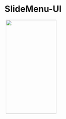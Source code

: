 # SlideMenu-UI

<img src="https://tefumaru.com/wp-content/uploads/2020/12/36f6bb0d1df8acc9db17ac4354b052a3-1280x720.png" data-lazy-type="image" data-lazy-src="https://tefumaru.com/wp-content/uploads/2020/12/36f6bb0d1df8acc9db17ac4354b052a3-1280x720.png" class="lazy attachment-large_size size-large_size wp-post-image lazy-loaded" alt="" data-lazy-srcset="https://tefumaru.com/wp-content/uploads/2020/12/36f6bb0d1df8acc9db17ac4354b052a3-1280x720.png 1280w, https://tefumaru.com/wp-content/uploads/2020/12/36f6bb0d1df8acc9db17ac4354b052a3-320x180.png 320w, https://tefumaru.com/wp-content/uploads/2020/12/36f6bb0d1df8acc9db17ac4354b052a3-640x360.png 640w" data-lazy-sizes="(max-width: 1280px) 100vw, 1280px" srcset="https://tefumaru.com/wp-content/uploads/2020/12/36f6bb0d1df8acc9db17ac4354b052a3-1280x720.png 1280w, https://tefumaru.com/wp-content/uploads/2020/12/36f6bb0d1df8acc9db17ac4354b052a3-320x180.png 320w, https://tefumaru.com/wp-content/uploads/2020/12/36f6bb0d1df8acc9db17ac4354b052a3-640x360.png 640w" sizes="(max-width: 1280px) 100vw, 1280px">

<img class="lazy alignnone wp-image-2670 lazy-loaded" src="http://tefumaru.com/wp-content/uploads/2020/12/gif-10.gif" data-lazy-type="image" data-lazy-src="http://tefumaru.com/wp-content/uploads/2020/12/gif-10.gif" alt="" width="165" height="308">
